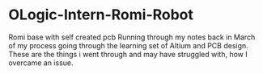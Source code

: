 # OLogic-Intern-Romi-Robot
Romi base with self created pcb 
Running through my notes back in March of my process going through the learning set of Altium and PCB design. These are the things i went through and may have struggled with, how I overcame an issue. 
